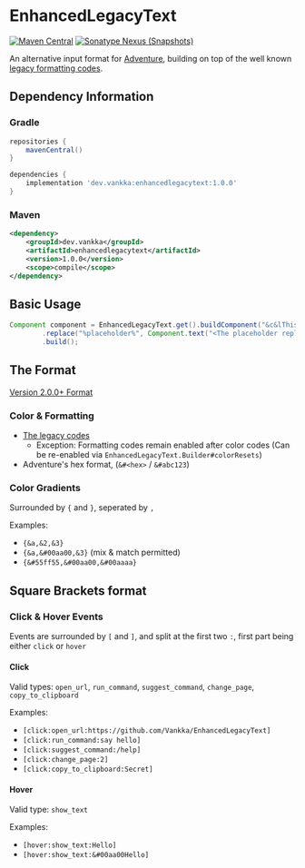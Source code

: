 # EnhancedLegacyText
[![Maven Central](https://img.shields.io/maven-central/v/dev.vankka/enhancedlegacytext?label=release)](https://search.maven.org/search?q=g:dev.vankka%20a:enhancedlegacytext)
[![Sonatype Nexus (Snapshots)](https://img.shields.io/nexus/s/dev.vankka/enhancedlegacytext?label=dev&server=https%3A%2F%2Fs01.oss.sonatype.org)](https://s01.oss.sonatype.org/#view-repositories;snapshots~browsestorage~dev)

An alternative input format for [Adventure](https://github.com/KyoriPowered/adventure), 
building on top of the well known [legacy formatting codes](https://minecraft.fandom.com/wiki/Formatting_codes).

## Dependency Information
### Gradle
```groovy
repositories {
    mavenCentral()
}

dependencies {
    implementation 'dev.vankka:enhancedlegacytext:1.0.0'
}
```

### Maven
```xml
<dependency>
    <groupId>dev.vankka</groupId>
    <artifactId>enhancedlegacytext</artifactId>
    <version>1.0.0</version>
    <scope>compile</scope>
</dependency>
```

## Basic Usage
```java
Component component = EnhancedLegacyText.get().buildComponent("&c&lThis is red, [click:open_url:https://github.com]this is clickable, this %placeholder% got replaced")
        .replace("%placeholder%", Component.text("<The placeholder replacement>").color(NamedTextColor.GREEN))
        .build();
```

## The Format

[Version 2.0.0+ Format](https://github.com/Vankka/EnhancedLegacyText/wiki/Format)

### Color & Formatting

- [The legacy codes](https://minecraft.fandom.com/wiki/Formatting_codes)
    + Exception: Formatting codes remain enabled after color codes (Can be re-enabled via `EnhancedLegacyText.Builder#colorResets`)
- Adventure's hex format, (`&#<hex>` / `&#abc123`)

### Color Gradients

Surrounded by `{` and `}`, seperated by `,`

Examples:
- `{&a,&2,&3}`
- `{&a,&#00aa00,&3}` (mix & match permitted)
- `{&#55ff55,&#00aa00,&#00aaaa}`

## Square Brackets format

### Click & Hover Events

Events are surrounded by `[` and `]`, and split at the first two `:`, first part being either `click` or `hover`

#### Click

Valid types: `open_url`, `run_command`, `suggest_command`, `change_page`, `copy_to_clipboard`

Examples:
- `[click:open_url:https://github.com/Vankka/EnhancedLegacyText]`
- `[click:run_command:say hello]`
- `[click:suggest_command:/help]`
- `[click:change_page:2]`
- `[click:copy_to_clipboard:Secret]`

#### Hover

Valid type: `show_text`

Examples:
- `[hover:show_text:Hello]`
- `[hover:show_text:&#00aa00Hello]`